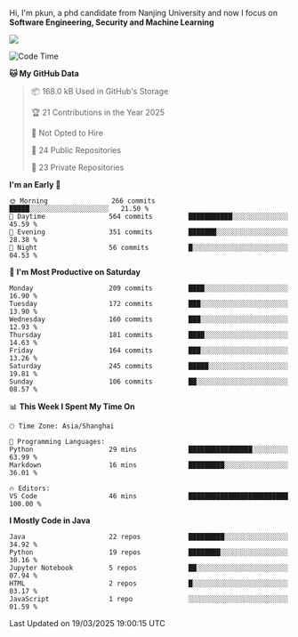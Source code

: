 Hi, I'm pkun, a phd candidate from Nanjing University and now I focus on **Software Engineering, Security and Machine Learning**

<!--![GitHub Snake Light](https://github.com/pppppkun/pppppkun/blob/output/github-snake.svg#gh-light-mode-only)-->
<!--![GitHub Snake dark](https://github.com/pppppkun/pppppkun/blob/output/github-snake-dark.svg#gh-dark-mode-only)-->

![](https://komarev.com/ghpvc/?username=pppppkun)
<!--START_SECTION:waka-->
![Code Time](http://img.shields.io/badge/Code%20Time-2%2C024%20hrs%2031%20mins-blue)

**🐱 My GitHub Data** 

> 📦 168.0 kB Used in GitHub's Storage 
 > 
> 🏆 21 Contributions in the Year 2025
 > 
> 🚫 Not Opted to Hire
 > 
> 📜 24 Public Repositories 
 > 
> 🔑 23 Private Repositories 
 > 
**I'm an Early 🐤** 

```text
🌞 Morning                266 commits         █████░░░░░░░░░░░░░░░░░░░░   21.50 % 
🌆 Daytime                564 commits         ███████████░░░░░░░░░░░░░░   45.59 % 
🌃 Evening                351 commits         ███████░░░░░░░░░░░░░░░░░░   28.38 % 
🌙 Night                  56 commits          █░░░░░░░░░░░░░░░░░░░░░░░░   04.53 % 
```
📅 **I'm Most Productive on Saturday** 

```text
Monday                   209 commits         ████░░░░░░░░░░░░░░░░░░░░░   16.90 % 
Tuesday                  172 commits         ███░░░░░░░░░░░░░░░░░░░░░░   13.90 % 
Wednesday                160 commits         ███░░░░░░░░░░░░░░░░░░░░░░   12.93 % 
Thursday                 181 commits         ████░░░░░░░░░░░░░░░░░░░░░   14.63 % 
Friday                   164 commits         ███░░░░░░░░░░░░░░░░░░░░░░   13.26 % 
Saturday                 245 commits         █████░░░░░░░░░░░░░░░░░░░░   19.81 % 
Sunday                   106 commits         ██░░░░░░░░░░░░░░░░░░░░░░░   08.57 % 
```


📊 **This Week I Spent My Time On** 

```text
🕑︎ Time Zone: Asia/Shanghai

💬 Programming Languages: 
Python                   29 mins             ████████████████░░░░░░░░░   63.99 % 
Markdown                 16 mins             █████████░░░░░░░░░░░░░░░░   36.01 % 

🔥 Editors: 
VS Code                  46 mins             █████████████████████████   100.00 % 
```

**I Mostly Code in Java** 

```text
Java                     22 repos            █████████░░░░░░░░░░░░░░░░   34.92 % 
Python                   19 repos            ████████░░░░░░░░░░░░░░░░░   30.16 % 
Jupyter Notebook         5 repos             ██░░░░░░░░░░░░░░░░░░░░░░░   07.94 % 
HTML                     2 repos             █░░░░░░░░░░░░░░░░░░░░░░░░   03.17 % 
JavaScript               1 repo              ░░░░░░░░░░░░░░░░░░░░░░░░░   01.59 % 
```




 Last Updated on 19/03/2025 19:00:15 UTC
<!--END_SECTION:waka-->
